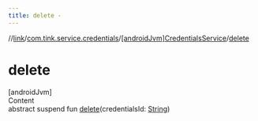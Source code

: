 ```yaml
---
title: delete -
---
```

//[link](../../index.md)/[com.tink.service.credentials](../index.md)/[[androidJvm]CredentialsService](index.md)/[delete](delete.md)



# delete  
[androidJvm]  
Content  
abstract suspend fun [delete](delete.md)(credentialsId: [String](https://kotlinlang.org/api/latest/jvm/stdlib/kotlin/-string/index.html))  



